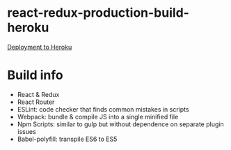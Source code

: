 # react-redux-production-build-heroku
[Deployment to Heroku](https://goo.gl/bYovs7)

# Build info
- React & Redux
- React Router
- ESLint: code checker that finds common mistakes in scripts
- Webpack: bundle & compile JS into a single minified file
- Npm Scripts: similar to gulp but without dependence on separate plugin issues
- Babel-polyfill: transpile ES6 to ES5
